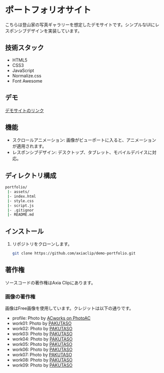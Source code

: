 # ポートフォリオサイト

こちらは登山家の写真ギャラリーを想定したデモサイトです。シンプルなUIにレスポンシブデザインを実装しています。

## 技術スタック

- HTML5
- CSS3
- JavaScript
- Normalize.css
- Font Awesome

## デモ

[デモサイトのリンク](https://axiaclip/demo-portfolio..git.io)

## 機能

- スクロールアニメーション: 画像がビューポートに入ると、アニメーションが適用されます。
- レスポンシブデザイン: デスクトップ、タブレット、モバイルデバイスに対応。

## ディレクトリ構成

```bash
portfolio/
 |- assets/
 |- index.html
 |- style.css
 |- script.js
 |- .gitignor
 |- README.md
```

## インストール

1. リポジトリをクローンします。
   ```bash
   git clone https://github.com/axiaclip/demo-portfolio.git

## 著作権
ソースコードの著作権はAxia Clipにあります。

### 画像の著作権
画像はFree画像を使用しています。クレジットは以下の通りです。

- profile: Photo by [ACworks on PhotoAC](https://www.photo-ac.com/main/detail/885078&title=%E7%95%91%E3%81%AB%E3%81%84%E3%82%8B%E8%BE%B2%E5%AE%B6%E3%81%AE%E5%A5%B3%E6%80%A715)
- work01: Photo by [PAKUTASO](https://www.pakutaso.com/20240758209post-44497.html)
- work02: Photo by [PAKUTASO](https://www.pakutaso.com/20240409095post-39834.html)
- work03: Photo by [PAKUTASO](https://www.pakutaso.com/20240514122post-51142.html)
- work04: Photo by [PAKUTASO](https://www.pakutaso.com/20230958258post-48197.html)
- work05: Photo by [PAKUTASO](https://www.pakutaso.com/20181149316post-18513.html)
- work06: Photo by [PAKUTASO](https://www.pakutaso.com/20231253354post-43987.html)
- work07: Photo by [PAKUTASO](https://www.pakutaso.com/20240727207post-44628.html)
- work08: Photo by [PAKUTASO](https://www.pakutaso.com/20240539128post-51149.html)
- work09: Photo by [PAKUTASO](https://www.pakutaso.com/20240542152post-51389.html)